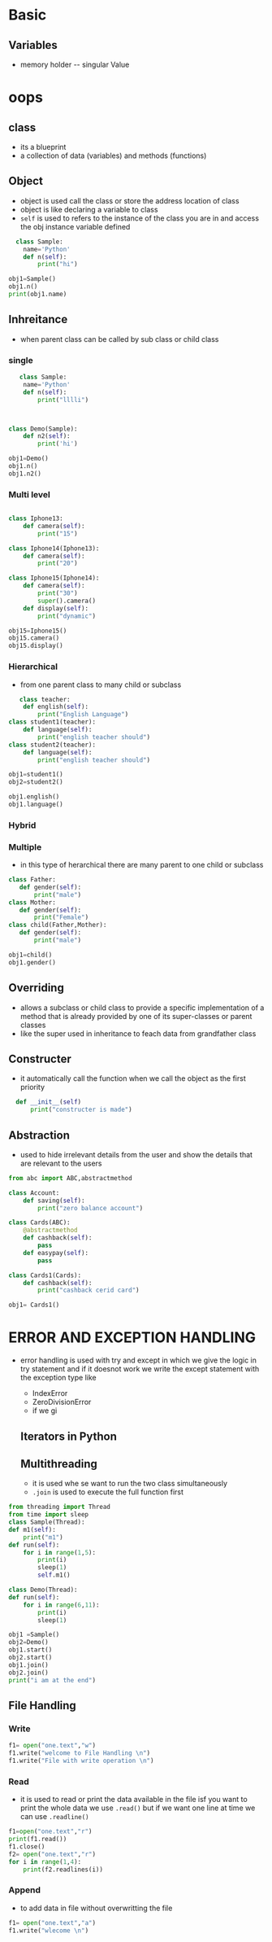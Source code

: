 # Basic

## Variables

- memory holder -- singular Value

# oops

## class

- its a blueprint
- a collection of data (variables) and methods (functions)

## Object

- object is used call the class or store the address location of class
- object is like declaring a variable to class
- `self` is used to refers to the instance of the class you are in and access the obj instance variable defined

```py
  class Sample:
    name='Python'
    def n(self):
        print("hi")

obj1=Sample()
obj1.n()
print(obj1.name)
```

## Inhreitance

- when parent class can be called by sub class or child class

### single

```py
   class Sample:
    name='Python'
    def n(self):
        print("lllli")



class Demo(Sample):
    def n2(self):
        print('hi')

obj1=Demo()
obj1.n()
obj1.n2()

```

### Multi level

```py

class Iphone13:
    def camera(self):
        print("15")

class Iphone14(Iphone13):
    def camera(self):
        print("20")

class Iphone15(Iphone14):
    def camera(self):
        print("30")
        super().camera()
    def display(self):
        print("dynamic")

obj15=Iphone15()
obj15.camera()
obj15.display()
```

### Hierarchical

- from one parent class to many child or subclass

```py
   class teacher:
    def english(self):
        print("English Language")
class student1(teacher):
    def language(self):
        print("english teacher should")
class student2(teacher):
    def language(self):
        print("english teacher should")

obj1=student1()
obj2=student2()

obj1.english()
obj1.language()
```

### Hybrid

### Multiple

- in this type of herarchical there are many parent to one child or subclass

```py
class Father:
   def gender(self):
       print("male")
class Mother:
   def gender(self):
       print("Female")
class child(Father,Mother):
   def gender(self):
       print("male")

obj1=child()
obj1.gender()
```

## Overriding

- allows a subclass or child class to provide a specific implementation of a method that is already provided by one of its super-classes or parent classes
- like the super used in inheritance to feach data from grandfather class

## Constructer

- it automatically call the function when we call the object as the first priority

```py
  def __init__(self)
      print("constructer is made")
```

## Abstraction

- used to hide irrelevant details from the user and show the details that are relevant to the users

```py
from abc import ABC,abstractmethod

class Account:
    def saving(self):
        print("zero balance account")

class Cards(ABC):
    @abstractmethod
    def cashback(self):
        pass
    def easypay(self):
        pass

class Cards1(Cards):
    def cashback(self):
        print("cashback cerid card")

obj1= Cards1()
```

# ERROR AND EXCEPTION HANDLING

- error handling is used with try and except in which we give the logic in try statement and if it doesnot work we write the except statement with the exception type like

  - IndexError
  - ZeroDivisionError
  - if we gi

  ## Iterators in Python

  ## Multithreading

  - it is used whe se want to run the two class simultaneously
  - `.join` is used to execute the full function first

```py
from threading import Thread
from time import sleep
class Sample(Thread):
def m1(self):
    print("m1")
def run(self):
    for i in range(1,5):
        print(i)
        sleep(1)
        self.m1()

class Demo(Thread):
def run(self):
    for i in range(6,11):
        print(i)
        sleep(1)

obj1 =Sample()
obj2=Demo()
obj1.start()
obj2.start()
obj1.join()
obj2.join()
print("i am at the end")
```

## File Handling

### Write

```py
f1= open("one.text","w")
f1.write("welcome to File Handling \n")
f1.write("File with write operation \n")
```

### Read

- it is used to read or print the data available in the file isf you want to print the whole data we use `.read()` but if we want one line at time we can use `.readline()`

```py
f1=open("one.text","r")
print(f1.read())
f1.close()
f2= open("one.text","r")
for i in range(1,4):
    print(f2.readlines(i))
```

### Append

- to add data in file without overwritting the file

```py
f1= open("one.text","a")
f1.write("wlecome \n")
```
